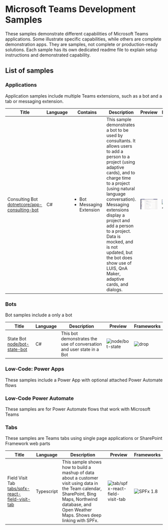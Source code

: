 # Microsoft Teams Development Samples

These samples demonstrate different capabilities of Microsoft Teams applications. Some illustrate specific capabilities, while others are complete demonstration apps. They are samples, not complete or production-ready solutions. Each sample has its own dedicated readme file to explain setup instructions and demonstrated capability.

## List of samples

### Applications

Application samples include multiple Teams extensions, such as a bot and a tab or messaging extension. 

Title|Language|Contains|Description|Preview| Frameworks
----|----|-------|------|-----|------
Consulting Bot<br/>[dotnetcore/app-consulting-bot](#) | C# | <ul><li>Bot</li><li>Messaging Extension</li></ul>|This sample demonstrates a bot to be used by consultants. It allows users to add a person to a project (using adaptive cards), and to charge time to a project (using natural language conversation). Messaging extensions display a project and add a person to a project. Data is mocked, and is not updated, but the bot does show use of LUIS, QnA Maker, adaptive cards, and dialogs.|![dotnetcore/app-consulting-bot](dotnetcore/app-consulting-bot/assets/using-bot2.png)|![Bot SDK 4.6](https://img.shields.io/badge/Bot&nbsp;SDK-4.6-green.svg)

### Bots

Bot samples include a only a bot

Title|Language|Description|Preview| Frameworks
----|----|-------|------|-----
State Bot<br/>[node/bot-state-bot](#)|C#|This bot demonstrates the use of conversation and user state in a Bot |![node/bot-state](https://raw.githubusercontent.com/SharePoint/sp-dev-fx-webparts/master/samples/react-youtube/assets/Preview.gif)|![drop](https://img.shields.io/badge/Bot&nbsp;SDK-4.6-green.svg)

### Low-Code: Power Apps

These samples include a Power App with optional attached Power Automate flows

### Low-Code Power Automate

These samples are for Power Automate flows that work with Microsoft Teams

### Tabs

These samples are Teams tabs using single page applications or SharePoint Framework web parts

Title|Language|Description|Preview| Frameworks
----|----|-------|------|-----
Field Visit Tab<br/>[tabs/spfx-react-field-visit-tab](#)|Typescript|This sample shows how to build a mashup of data about a customer visit using data in the Team calendar, SharePoint, Bing Maps, Northwind database, and Open Weather Maps. Shows deep linking with SPFx.|![tab/spfx-react-field-visit-tab](https://raw.githubusercontent.com/SharePoint/sp-dev-fx-webparts/master/samples/react-youtube/assets/Preview.gif)|![SPFx 1.8](https://img.shields.io/badge/SPFx-1.8-green.svg)